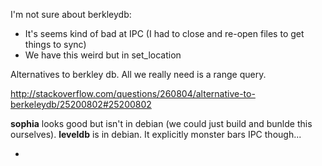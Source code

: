 I'm not sure about berkleydb:

- It's seems kind of bad at IPC (I had to close and re-open files to get things to sync)
- We have this weird but in set_location

Alternatives to berkley db. All we really need is a range query.

   http://stackoverflow.com/questions/260804/alternative-to-berkeleydb/25200802#25200802

**sophia** looks good but isn't in debian (we could just build and bunlde this ourselves).
**leveldb** is in debian. It explicitly monster bars IPC though...



-
